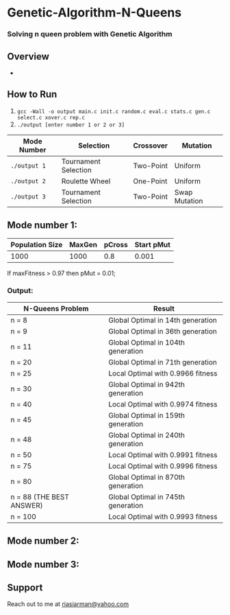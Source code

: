 # Genetic-Algorithm-N-Queens
### Solving n queen problem with Genetic Algorithm

## Overview
*

## How to Run
1. ``gcc -Wall -o output main.c init.c random.c eval.c stats.c gen.c select.c xover.c rep.c``
2. ``./output [enter number 1 or 2 or 3]``

| Mode Number  | Selection | Crossover | Mutation |
| ------------- | ------------- | ------------- | ------------- |
| `./output 1` | Tournament Selection | Two-Point | Uniform |
| `./output 2` | Roulette Wheel | One-Point | Uniform |
| `./output 3` | Tournament Selection | Two-Point | Swap Mutation |


## Mode number 1:
| Population Size | MaxGen | pCross | Start pMut |
| ------------- | ------------- | ------------- | ------------- |
| 1000 | 1000 | 0.8 | 0.001 |

If maxFitness > 0.97 then pMut = 0.01;

### Output:
| N-Queens Problem | Result |
| ------------- | ------------- |
| n = 8 | Global Optimal in 14th generation |
| n = 9 | Global Optimal in 36th generation |
| n = 11 | Global Optimal in 104th generation |
| n = 20 | Global Optimal in 71th generation |
| n = 25 | Local Optimal with 0.9966 fitness |
| n = 30 | Global Optimal in 942th generation |
| n = 40 | Local Optimal with 0.9974 fitness |
| n = 45 | Global Optimal in 159th generation |
| n = 48 | Global Optimal in 240th generation |
| n = 50 | Local Optimal with 0.9991 fitness |
| n = 75 | Local Optimal with 0.9996 fitness |
| n = 80 | Global Optimal in 870th generation |
| n = 88 (THE BEST ANSWER) | Global Optimal in 745th generation |
| n = 100 | Local Optimal with 0.9993 fitness |

## Mode number 2:

## Mode number 3:


## Support
Reach out to me at riasiarman@yahoo.com
